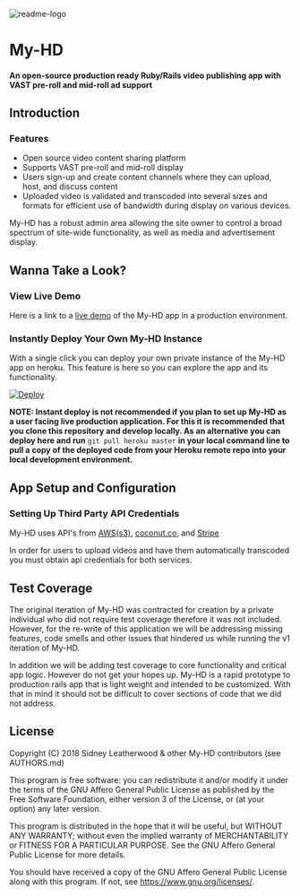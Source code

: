 ![readme-logo](https://user-images.githubusercontent.com/19522903/39089995-c7d2e8d4-4587-11e8-9c45-e882c3248a4b.png)

# My-HD

#### An open-source production ready Ruby/Rails video publishing app with VAST pre-roll and mid-roll ad support

## Introduction

### Features

* Open source video content sharing platform
* Supports VAST pre-roll and mid-roll display
* Users sign-up and create content channels where they can upload, host, and discuss content
* Uploaded video is validated and transcoded into several sizes and formats for efficient use of bandwidth during display on various devices.

My-HD has a robust admin area allowing the site owner to control a broad spectrum of site-wide functionality, as well as media and advertisement display.  

## Wanna Take a Look?

### View Live Demo

Here is a link to a [live demo](https://my-hd.herokuapp.com/) of the My-HD app in a production environment.

### Instantly Deploy Your Own My-HD Instance

With a single click you can deploy your own private instance of the My-HD app on heroku. This feature is here so you can explore the app and its functionality.

[![Deploy](https://www.herokucdn.com/deploy/button.svg)](https://heroku.com/deploy)

**__NOTE: Instant deploy is not recommended if you plan to set up My-HD as a user facing live production application. For this it is recommended that you clone this repository and develop locally. As an alternative you can deploy here and run__** `git pull heroku master` **__in your local command line to pull a copy of the deployed code from your Heroku remote repo into your local development environment.__**

## App Setup and Configuration

### Setting Up Third Party API Credentials

My-HD uses API's from [AWS(s3)](https://aws.amazon.com/s3), [coconut.co](http://coconut.co), and [Stripe](https://stripe.com)

In order for users to upload videos and have them automatically transcoded you must obtain api credentials for both services.

## Test Coverage

The original iteration of My-HD was contracted for creation by a private individual who did not require test coverage therefore it was not included. However, for the re-write of this application we will be addressing missing features, code smells and other issues that hindered us while running the v1 iteration of My-HD.

In addition we will be adding test coverage to core functionality and critical app logic. However do not get your hopes up. My-HD is a rapid prototype to production rails app that is light weight and intended to be customized. With that in mind it should not be difficult to cover sections of code that we did not address.

## License

Copyright (C) 2018 Sidney Leatherwood & other My-HD contributors (see AUTHORS.md)

This program is free software: you can redistribute it and/or modify it under the terms of the GNU Affero General Public License as published by the Free Software Foundation, either version 3 of the License, or (at your option) any later version.

This program is distributed in the hope that it will be useful, but WITHOUT ANY WARRANTY; without even the implied warranty of MERCHANTABILITY or FITNESS FOR A PARTICULAR PURPOSE. See the GNU Affero General Public License for more details.

You should have received a copy of the GNU Affero General Public License along with this program. If not, see <https://www.gnu.org/licenses/>.
